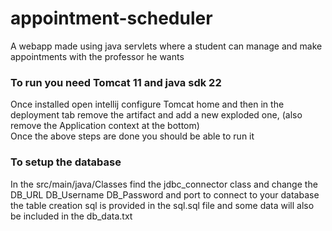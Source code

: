 # appointment-scheduler
 A webapp made using java servlets where a student can manage and make appointments with the professor he wants

### To run you need Tomcat 11 and java sdk 22  
Once installed open intellij configure Tomcat home and then in the deployment tab remove the artifact and add a new exploded one, (also remove the Application context at the bottom)  
Once the above steps are done you should be able to run it  

### To setup the database  
In the src/main/java/Classes find the jdbc_connector class and change the DB_URL DB_Username DB_Password and port to connect to your database the table creation sql is provided in the sql.sql file and some data will also be included in the db_data.txt  
